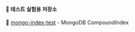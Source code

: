 
#### 🧪 테스트 실험용 저장소

📁 [mongo-index-test](./src/test/kotlin/com/park/kopring/index) - MongoDB CompoundIndex